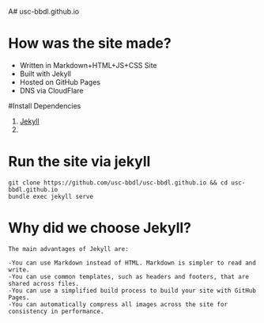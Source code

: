 A# usc-bbdl.github.io


# How was the site made?
- Written in Markdown+HTML+JS+CSS Site
- Built with Jekyll
- Hosted on GitHub Pages
- DNS via CloudFlare


#Install Dependencies  
1. [Jekyll](https://jekyllrb.com/docs/installation/)
1.

# Run the site via jekyll
```
git clone https://github.com/usc-bbdl/usc-bbdl.github.io && cd usc-bbdl.github.io
bundle exec jekyll serve
```


# Why did we choose Jekyll?

```
The main advantages of Jekyll are:

-You can use Markdown instead of HTML. Markdown is simpler to read and write.
-You can use common templates, such as headers and footers, that are shared across files.
-You can use a simplified build process to build your site with GitHub Pages.
-You can automatically compress all images across the site for consistency in performance.
```
